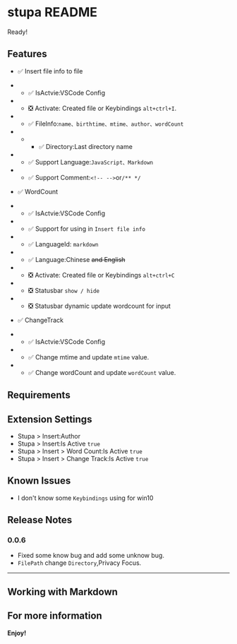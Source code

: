# stupa README

Ready!

## Features

- ✅ Insert file info to file
- - ✅ IsActvie:VSCode Config
- - ❎ Activate: Created file or Keybindings `alt+ctrl+I`.
- - ✅ FileInfo:`name、birthtime、mtime、author、wordCount`
- - - ✅ Directory:Last directory name
- - ✅ Support Language:`JavaScript、Markdown`
- - ✅ Support Comment:`<!-- -->`or`/** */`

- ✅ WordCount
- - ✅ IsActvie:VSCode Config
- - ✅ Support for using in `Insert file info`
- - ✅ LanguageId: `markdown`
- - ✅ Language:Chinese ~~and English~~
- - ❎ Activate: Created file or Keybindings `alt+ctrl+C`
- - ❎ Statusbar `show / hide`
- - ❎ Statusbar dynamic update wordcount for input

- ✅ ChangeTrack
- - ✅ IsActvie:VSCode Config
- - ✅ Change mtime and update `mtime` value.
- - ✅ Change wordCount and update `wordCount` value.

## Requirements

## Extension Settings

- Stupa > Insert:Author
- Stupa > Insert:Is Active `true`
- Stupa > Insert > Word Count:Is Active `true`
- Stupa > Insert > Change Track:Is Active `true`

## Known Issues
- I don't know some `Keybindings`  using for win10 
## Release Notes

### 0.0.6

- Fixed some know bug and add some unknow bug.
- `FilePath` change `Directory`,Privacy Focus.

---

## Working with Markdown

## For more information

**Enjoy!**
